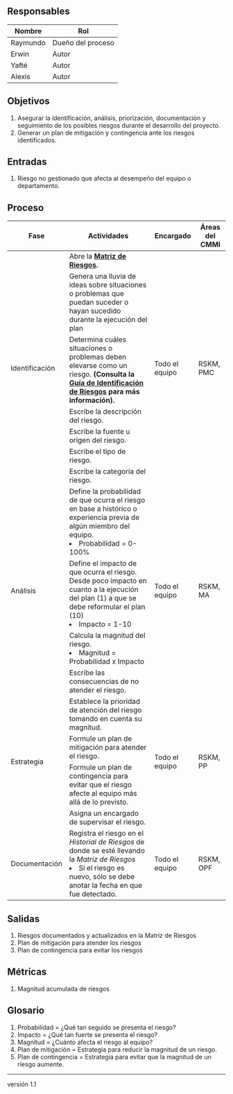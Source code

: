 ## Responsables
| Nombre  | Rol   |
|---------|-------|
|    Raymundo     | Dueño del proceso |
|    Erwin     | Autor |
|    Yafté     | Autor |
|    Alexis     | Autor |

## Objetivos
1. Asegurar la identificación, análisis, priorización, documentación y seguimiento de los posibles riesgos durante el desarrollo del proyecto.
2. Generar un plan de mitigación y contingencia ante los riesgos identificados.

## Entradas
1. Riesgo no gestionado que afecta al desempeño del equipo o departamento.

## Proceso
<table>
  <thead>
    <tr>
      <th>Fase</th>
      <th>Actividades</th>
      <th>Encargado</th>
      <th>Áreas del CMMI</th>
    </tr>
  </thead>
  <tbody>
    <tr>
      <td rowspan="7">Identificación</td>
      <td>Abre la <strong><a href="https://docs.google.com/spreadsheets/d/18VTmqZFssfmSA94mQ-7-Vk1mXdO4NWjvTCE1Hzx7w4g/edit#gid=1120081718">Matriz de Riesgos</a><strong>.</td>
      <td rowspan="7">Todo el equipo</td>
      <td rowspan="7">RSKM, PMC</td>
    </tr>
    <tr>
      <td>Genera una lluvia de ideas sobre situaciones o problemas que puedan suceder o hayan sucedido durante la ejecución del plan</td>
    </tr>
    <tr>
      <td>Determina cuáles situaciones o problemas deben elevarse como un riesgo. <strong>(Consulta la <a href="https://github.com/novaDepto/Nova/wiki/Gu%C3%ADa-de-identificaci%C3%B3n-de-riesgos">Guía de Identificación de Riesgos</a> para más información)<strong>.</td>
    </tr>
    <tr>
      <td>Escribe la descripción del riesgo.</td>
    </tr>
    <tr>
      <td>Escribe la fuente u origen del riesgo.</td>
    </tr>
    <tr>
      <td>Escribe el tipo de riesgo.</td>
    </tr>
    <tr>
      <td>Escribe la categoría del riesgo.</td>
    </tr>
    <tr>
      <td rowspan="4">Análisis</td>
      <td>Define la probabilidad de que ocurra el riesgo en base a histórico o
      experiencia previa de algún miembro del equipo.
          <li>Probabilidad = 0-100%</li>
      </td>
      <td rowspan="4">Todo el equipo</td>
      <td rowspan="4">RSKM, MA</td>
    </tr>
    <tr>
      <td>Define el impacto de que ocurra el riesgo. Desde poco impacto en
      cuanto a la ejecución del plan (1) a que se debe reformular el plan (10)
          <li>Impacto = 1-10</li>
      </td>
    </tr>
    <tr>
      <td>Calcula la magnitud del riesgo.
          <li>Magnitud = Probabilidad x Impacto</li>
      </td>
    </tr>
    <tr>
      <td>Escribe las consecuencias de no atender el riesgo.</td>
    </tr>
    <tr>
      <td rowspan="4">Estrategia</td>
      <td>Establece la prioridad de atención del riesgo tomando en cuenta su
      magnitud.</td>
      <td rowspan="4">Todo el equipo</td>
      <td rowspan="4">RSKM, PP</td>
    </tr>
    <tr>
      <td>Formule un plan de mitigación para atender el riesgo.</td>
    </tr>
    <tr>
      <td>Formule un plan de contingencia para evitar que el riesgo afecte al equipo más allá de lo previsto.</td>
    </tr>
    <tr>
      <td>Asigna un encargado de supervisar el riesgo.</td>
    </tr>
    <tr>
      <td>Documentación</td>
      <td>Registra el riesgo en el <em>Historial de Riesgos</em> de donde se
      esté llevando la <em>Matriz de Riesgos</em>
          <li>Si el riesgo es nuevo, sólo se debe anotar la fecha en que fue detectado.</li>
      </td>
      <td>Todo el equipo</td>
      <td>RSKM, OPF</td>
    </tr>
    <!---- ESTO DEBERÍA ESTAR EN UN PROCESO DE MONITOREO DEL PLAN DIARIO
    <tr>
      <td rowspan="5">Seguimiento</td>
      <td>Convoca a una revisión semanal de riesgos.</td>
      <td rowspan="5">Todo el equipo</td>
      <td rowspan="5">RSKM, PP, DAR, PMC, MA</td>
    </tr>
    <tr>
      <td>Determina si la información de los riesgos actuales han cambiado.</td>
    </tr>
    <tr>
      <td>Activa el plan de mitigación o contingencia de los riesgos que tengan una alta magnitud.</td>
    </tr>
    <tr>
      <td>Registra los cambios realizados a los riesgos en el Historial de Riesgos.</td>
    </tr>
    <tr>
      <td>Calcula el promedio de riesgos en el Burndown de Riesgos.</td>
    </tr>
    --->
  </tbody>
</table>

## Salidas
1. Riesgos documentados y actualizados en la Matriz de Riesgos
2. Plan de mitigación para atender los riesgos
3. Plan de contingencia para evitar los riesgos

## Métricas
1. Magnitud acumulada de riesgos 

## Glosario
1. Probabilidad = ¿Qué tan seguido se presenta el riesgo?
2. Impacto = ¿Qué tan fuerte se presenta el riesgo?
3. Magnitud = ¿Cuánto afecta el riesgo al equipo?
4. Plan de mitigación = Estrategia para reducir la magnitud de un riesgo.
5. Plan de contingencia = Estrategia para evitar que la magnitud de un riesgo aumente.

***
versión 1.1
